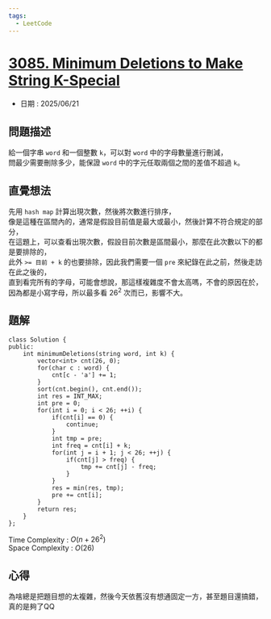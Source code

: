 ```yaml
---
tags:
  - LeetCode
---
```


# [3085. Minimum Deletions to Make String K-Special](https://leetcode.com/problems/minimum-deletions-to-make-string-k-special/description/)  

+ 日期 : 2025/06/21  

## 問題描述  

給一個字串 `word` 和一個整數 `k`，可以對 `word` 中的字母數量進行刪減，  
問最少需要刪除多少，能保證 `word` 中的字元任取兩個之間的差值不超過 `k`。  

## 直覺想法  

先用 `hash map` 計算出現次數，然後將次數進行排序，  
像是這種在區間內的，通常是假設目前值是最大或最小，然後計算不符合規定的部分，  
在這題上，可以查看出現次數，假設目前次數是區間最小，那麼在此次數以下的都是要排除的，  
此外 `>= 目前 + k` 的也要排除，因此我們需要一個 `pre` 來紀錄在此之前，然後走訪在此之後的，  
直到看完所有的字母，可能會想說，那這樣複雜度不會太高嗎，不會的原因在於，  
因為都是小寫字母，所以最多看 $26^2$ 次而已，影響不大。  

## 題解  

```cpp=
class Solution {
public:
    int minimumDeletions(string word, int k) {
        vector<int> cnt(26, 0);
        for(char c : word) {
            cnt[c - 'a'] += 1;
        }
        sort(cnt.begin(), cnt.end());
        int res = INT_MAX;
        int pre = 0;
        for(int i = 0; i < 26; ++i) {
            if(cnt[i] == 0) {
                continue;
            }
            int tmp = pre;
            int freq = cnt[i] + k;
            for(int j = i + 1; j < 26; ++j) {
                if(cnt[j] > freq) {
                    tmp += cnt[j] - freq;
                }
            }
            res = min(res, tmp);
            pre += cnt[i];
        }
        return res;
    }
};
```

Time Complexity : $O(n + 26^2)$  
Space Complexity : $O(26)$  

## 心得  

為啥總是把題目想的太複雜，然後今天依舊沒有想通固定一方，甚至題目還搞錯，  
真的是夠了QQ  
